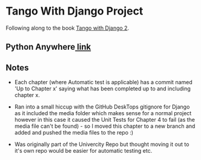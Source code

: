 # Tango With Django Project
Following along to the book <a href="https://www.tangowithdjango.com/" target="_blank"> Tango with Django 2</a>.

## Python Anywhere<a href="http://sebbogle.pythonanywhere.com/" target="_blank"> link</a>

## Notes 
- Each chapter (where Automatic test is applicable) has a commit named 'Up to Chapter x' saying what has been completed up to and including chapter x.

- Ran into a small hiccup with the GitHub DeskTops gitignore for Django as it included the media folder which makes sense for a normal project however in this case it caused the Unit Tests for Chapter 4 to fail (as the media file can't be found) - so I moved this chapter to a new branch and added and pushed the media files to the repo :)


- Was originally part of the Univercity Repo but thought moving it out to it's own repo would be easier for automatic testing etc.
